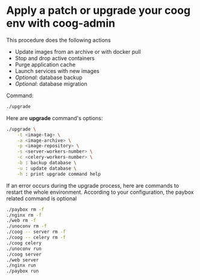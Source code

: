 # Apply a patch or upgrade your coog env with coog-admin

This procedure does the following actions

-   Update images from an archive or with docker pull
-   Stop and drop active containers
-   Purge application cache
-   Launch services with new images
-   *Optional*: database backup
-   *Optional*: database migration

Command:

``` bash
./upgrade
```

Here are **upgrade** command's options:

``` bash
./upgrade \
    -t <image-tag> \
    -a <image-archive> \
    -p <image-repository> \
    -s <server-workers-number> \
    -c <celery-workers-number> \
    -b : backup database \
    -u : update database \
    -h : print upgrade command help
```

If an error occurs during the upgrade process, here are commands to restart the 
whole environment. According to your configuration, the paybox related command 
is optional

``` bash
./paybox rm -f
./nginx rm -f
./web rm -f
./unoconv rm -f
./coog -- server rm -f
./coog -- celery rm -f
./coog celery
./unoconv run
./coog server
./web server
./nginx run
./paybox run
```
